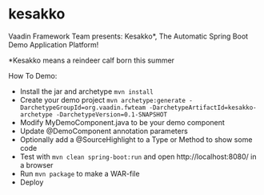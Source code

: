 kesakko
==============

Vaadin Framework Team presents: Kesakko*, The Automatic Spring Boot Demo Application Platform!

*Kesakko means a reindeer calf born this summer

How To Demo: 
- Install the jar and archetype `mvn install`
- Create your demo project `mvn archetype:generate -DarchetypeGroupId=org.vaadin.fwteam -DarchetypeArtifactId=kesakko-archetype -DarchetypeVersion=0.1-SNAPSHOT`
- Modify MyDemoComponent.java to be your demo component
- Update @DemoComponent annotation parameters
- Optionally add a @SourceHighlight to a Type or Method to show some code
- Test with `mvn clean spring-boot:run` and open http://localhost:8080/ in a browser
- Run `mvn package` to make a WAR-file
- Deploy

